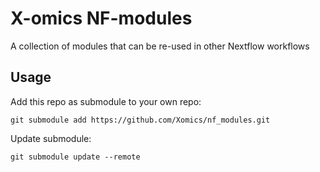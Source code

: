 # X-omics NF-modules

A collection of modules that can be re-used in other Nextflow workflows

## Usage

Add this repo as submodule to your own repo:
```
git submodule add https://github.com/Xomics/nf_modules.git
```

Update submodule:
```
git submodule update --remote
```